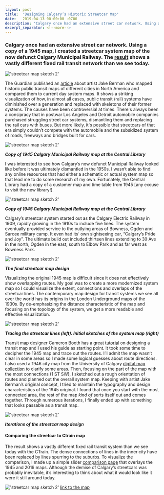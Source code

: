 ```yaml
---
layout: post
title:  "Designing Calgary’s Historic Streetcar Map"
date:   2019-04-13 00:00:00 -0700
description: "Calgary once had an extensive street car network. Using a sample of a 1945 map, I created a streetcar system map of the now defunct Calgary Municipal Railway. The result shows a vastly different fixed rail transit system than we see today."
excerpt_separator: <!--more-->
---
```


### Calgary once had an extensive street car network. Using a copy of a 1945 map, I created a streetcar system map of the now defunct Calgary Municipal Railway. The [result](#comparing-the-streetcar-to-ctrain-map) shows a vastly different fixed rail transit network than we see today.

<!--more-->

!['streetcar map sketch 2'](https://s3-us-west-2.amazonaws.com/smohiudd.github.co/streetcar-map/header_image.png)

The Guardian published an [article](https://www.theguardian.com/cities/2019/apr/03/mapped-historic-public-transit-systems-v-their-modern-equivalents) about artist Jake Berman who mapped historic public transit maps of different cities in North America and compared them to current day system maps. It shows a striking visualization of how, in almost all cases, public transit (rail) systems have diminished over a generation and replaced with skeletons of their former systems. The causes have been controversial at times. There's always been a consipracy that in postwar Los Angeles and Detroit automobile companies purchased struggling street car systems, dismantling them and replacing the rail cars with buses. But more likely, it's possible that streetcars of that era simply couldn’t compete with the automobile and the subsidized system of roads, freeways and bridges built for cars.

!['streetcar map sketch 2'](https://s3-us-west-2.amazonaws.com/smohiudd.github.co/streetcar-map/library1.png)

***Copy of 1945 Calgary Municipal Railway map at the Central Library***

I was interested to see how Calgary’s now defunct Municipal Railway looked like before it was ultimately dismantled in the 1950s. I wasn’t able to find any online resources that had either a schematic or actual system map so that lead me to do some research of my own. Fortunately, the Central Library had a copy of a customer map and time table from 1945 [any excuse to visit the new library!].

!['streetcar map sketch 2'](https://s3-us-west-2.amazonaws.com/smohiudd.github.co/streetcar-map/library2.png)

***Copy of 1945 Calgary Municipal Railway map at the Central Library***

Calgary’s streetcar system started out as the Calgary Electric Railway in 1909, rapidly growing in the 1910s to include five lines. The system eventually provided service to the outlying areas of Bowness, Ogden and Sarcee military camp. It even had its’ own sightseeing car, “Calgary’s Pride and Joy”. The ultimate build out included thirteen lines extending to 30 Ave in the north, Ogden in the east, south to Elbow Park and as far west as Bowness Park.

!['streetcar map sketch 2'](https://s3-us-west-2.amazonaws.com/smohiudd.github.co/streetcar-map/streetcar_map_final.png)

***The final streetcar map design***

Visualizing the original 1945 map is difficult since it does not effectively show overlapping routes. My goal was to create a more modernized system map so I could visualize the extent, connections and overlaps of the streetcar lines. The contemporary map design for transit systems we see all over the world has its origins in the London Underground maps of the 1930s. By de-emphasizing the distance characteristic of the map and focusing on the topology of the system, we get a more readable and effective visualization.


!['streetcar map sketch 2'](https://s3-us-west-2.amazonaws.com/smohiudd.github.co/streetcar-map/sketch2.png)

***Tracing the streetcar lines (left). Initial sketches of the system map (right)***

Transit map designer Cameron Booth has a great [tutorial](https://www.cambooth.net/how-to-design-a-transit-diagram/) on designing a transit map and I used his guide as starting point. It took some time to decipher the 1945 map and trace out the routes. I’ll admit the map wasn’t clear in some areas so I made some logical guesses about route directions. I also used a 1946 city map from the University of Calgary [digital map collection](https://cdm22007.contentdm.oclc.org/digital/collection/p22007coll10/id/8/rec/10) to clarify some areas. Then, focusing on the part of the map with the most connections (1 ST SW), I sketched out a rough orientation of routes and planned out the overall system map. Keeping with artist Jake Berman’s original concept, I tried to maintain the typography and design characteristics of the 1945 original. I found that once you start with the most connected area, the rest of the map *kind of* sorts itself out and comes together. Through numerous iterations, I finally ended up with something that looks passable as a transit map.

!['streetcar map sketch 2'](https://s3-us-west-2.amazonaws.com/smohiudd.github.co/streetcar-map/sketch3.png)

***Iterations of the streetcar map design***

#### Comparing the streetcar to Ctrain map

The result shows a vastly different fixed rail transit system than we see today with the CTrain. The dense connections of lines in the inner city have been replaced by lines spurring to the suburbs. To visualize the comparison, I made up a simple slider [comparison page](http://saadiqm.com/calgary-streetcar-map-compare/) that overlays the 1945 and 2019 maps. Although the demise of Calgary’s streetcars was probably inevitable, it’s interesting to think about what it would look like it were it still around today.


!['streetcar map sketch 2'](https://s3-us-west-2.amazonaws.com/smohiudd.github.co/streetcar-map/screen_rec.gif)
[link to the map](http://saadiqm.com/calgary-streetcar-map-compare/)

